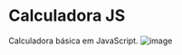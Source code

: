 # Calculadora JS
 Calculadora básica em JavaScript.
![image](https://github.com/JamiledeSouzaFerreira/Calculadora-JS/assets/62816265/ba75d0b4-49a0-4a05-80c6-492e9b1203a5)

